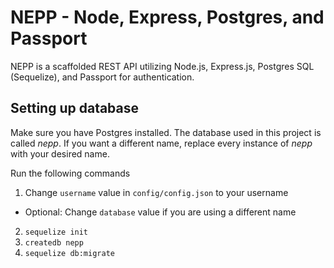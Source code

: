 # NEPP - Node, Express, Postgres, and Passport

NEPP is a scaffolded REST API utilizing Node.js, Express.js, Postgres SQL (Sequelize), and Passport for authentication.

## Setting up database

Make sure you have Postgres installed. The database used in this project is called *nepp*. If you want a different name, replace every instance of *nepp* with your desired name.

Run the following commands

1. Change `username` value in `config/config.json` to your username
  - Optional: Change `database` value if you are using a different name
2. `sequelize init`
3. `createdb nepp`
4. `sequelize db:migrate`
